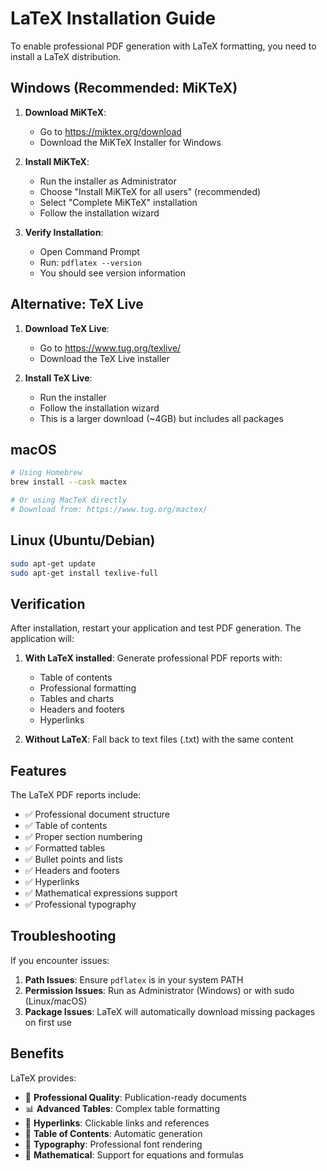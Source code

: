 # LaTeX Installation Guide

To enable professional PDF generation with LaTeX formatting, you need to install a LaTeX distribution.

## Windows (Recommended: MiKTeX)

1. **Download MiKTeX**:

   - Go to https://miktex.org/download
   - Download the MiKTeX Installer for Windows

2. **Install MiKTeX**:

   - Run the installer as Administrator
   - Choose "Install MiKTeX for all users" (recommended)
   - Select "Complete MiKTeX" installation
   - Follow the installation wizard

3. **Verify Installation**:
   - Open Command Prompt
   - Run: `pdflatex --version`
   - You should see version information

## Alternative: TeX Live

1. **Download TeX Live**:

   - Go to https://www.tug.org/texlive/
   - Download the TeX Live installer

2. **Install TeX Live**:
   - Run the installer
   - Follow the installation wizard
   - This is a larger download (~4GB) but includes all packages

## macOS

```bash
# Using Homebrew
brew install --cask mactex

# Or using MacTeX directly
# Download from: https://www.tug.org/mactex/
```

## Linux (Ubuntu/Debian)

```bash
sudo apt-get update
sudo apt-get install texlive-full
```

## Verification

After installation, restart your application and test PDF generation. The application will:

1. **With LaTeX installed**: Generate professional PDF reports with:

   - Table of contents
   - Professional formatting
   - Tables and charts
   - Headers and footers
   - Hyperlinks

2. **Without LaTeX**: Fall back to text files (.txt) with the same content

## Features

The LaTeX PDF reports include:

- ✅ Professional document structure
- ✅ Table of contents
- ✅ Proper section numbering
- ✅ Formatted tables
- ✅ Bullet points and lists
- ✅ Headers and footers
- ✅ Hyperlinks
- ✅ Mathematical expressions support
- ✅ Professional typography

## Troubleshooting

If you encounter issues:

1. **Path Issues**: Ensure `pdflatex` is in your system PATH
2. **Permission Issues**: Run as Administrator (Windows) or with sudo (Linux/macOS)
3. **Package Issues**: LaTeX will automatically download missing packages on first use

## Benefits

LaTeX provides:

- 🎯 **Professional Quality**: Publication-ready documents
- 📊 **Advanced Tables**: Complex table formatting
- 🔗 **Hyperlinks**: Clickable links and references
- 📑 **Table of Contents**: Automatic generation
- 🎨 **Typography**: Professional font rendering
- 📐 **Mathematical**: Support for equations and formulas
